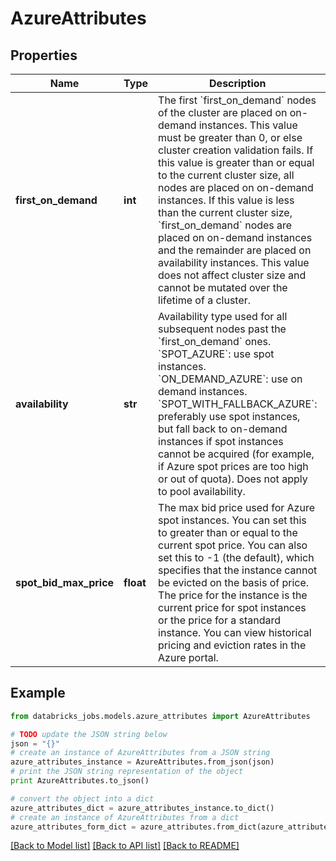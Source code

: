 # AzureAttributes


## Properties
Name | Type | Description | Notes
------------ | ------------- | ------------- | -------------
**first_on_demand** | **int** | The first &#x60;first_on_demand&#x60; nodes of the cluster are placed on on-demand instances. This value must be greater than 0, or else cluster creation validation fails. If this value is greater than or equal to the current cluster size, all nodes are placed on on-demand instances. If this value is less than the current cluster size, &#x60;first_on_demand&#x60; nodes are placed on on-demand instances and the remainder are placed on availability instances. This value does not affect cluster size and cannot be mutated over the lifetime of a cluster. | [optional] 
**availability** | **str** | Availability type used for all subsequent nodes past the &#x60;first_on_demand&#x60; ones.  &#x60;SPOT_AZURE&#x60;: use spot instances. &#x60;ON_DEMAND_AZURE&#x60;: use on demand instances. &#x60;SPOT_WITH_FALLBACK_AZURE&#x60;: preferably use spot instances, but fall back to on-demand instances if spot instances cannot be acquired (for example, if Azure spot prices are too high or out of quota). Does not apply to pool availability. | [optional] 
**spot_bid_max_price** | **float** | The max bid price used for Azure spot instances. You can set this to greater than or equal to the current spot price. You can also set this to -1 (the default), which specifies that the instance cannot be evicted on the basis of price. The price for the instance is the current price for spot instances or the price for a standard instance. You can view historical pricing and eviction rates in the Azure portal. | [optional] 

## Example

```python
from databricks_jobs.models.azure_attributes import AzureAttributes

# TODO update the JSON string below
json = "{}"
# create an instance of AzureAttributes from a JSON string
azure_attributes_instance = AzureAttributes.from_json(json)
# print the JSON string representation of the object
print AzureAttributes.to_json()

# convert the object into a dict
azure_attributes_dict = azure_attributes_instance.to_dict()
# create an instance of AzureAttributes from a dict
azure_attributes_form_dict = azure_attributes.from_dict(azure_attributes_dict)
```
[[Back to Model list]](../README.md#documentation-for-models) [[Back to API list]](../README.md#documentation-for-api-endpoints) [[Back to README]](../README.md)


